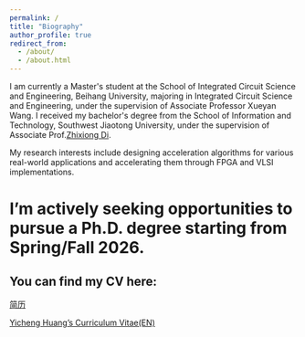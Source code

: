 ```yaml
---
permalink: /
title: "Biography"
author_profile: true
redirect_from: 
  - /about/
  - /about.html
---
```


I am currently a Master's student at the School of Integrated Circuit Science and Engineering, Beihang University, majoring in Integrated Circuit Science and Engineering, under the supervision of Associate Professor Xueyan Wang. I received my bachelor's degree from the School of Information and Technology, Southwest Jiaotong University, under the supervision of Associate Prof.[Zhixiong Di](https://www.dizhixiong.cn/).

My research interests include designing acceleration algorithms for various real-world applications and accelerating them through FPGA and VLSI implementations.

I’m actively seeking opportunities to pursue a Ph.D. degree starting from Spring/Fall 2026.
======
You can find my CV here:
------
[简历](./assets/Yicheng_CV_v0_3.pdf)

[Yicheng Huang’s Curriculum Vitae(EN)](./assets/Yicheng_CV_EN.pdf)

